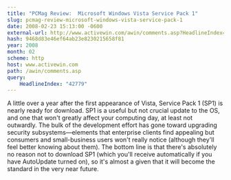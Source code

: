 ```yaml
---
title: "PCMag Review:  Microsoft Windows Vista Service Pack 1"
slug: pcmag-review-microsoft-windows-vista-service-pack-1
date: 2008-02-23 15:13:00 -0600
external-url: http://www.activewin.com/awin/comments.asp?HeadlineIndex=42779
hash: 9468d83e46ef64ab23e8230215658f81
year: 2008
month: 02
scheme: http
host: www.activewin.com
path: /awin/comments.asp
query:
    HeadlineIndex: "42779"
---
```


A little over a year after the first appearance of Vista, Service Pack 1 (SP1) is nearly ready for download. SP1 is a useful but not crucial update to the OS, and one that won't greatly affect your computing day, at least not outwardly. The bulk of the development effort has gone toward upgrading security subsystems—elements that enterprise clients find appealing but consumers and small-business users won't really notice (although they'll feel better knowing about them). The bottom line is that there's absolutely no reason not to download SP1 (which you'll receive automatically if you have AutoUpdate turned on), so it's almost a given that it will become the standard in the very near future.
